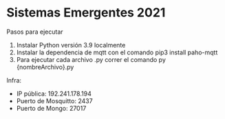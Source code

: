 # Sistemas Emergentes 2021

Pasos para ejecutar
1) Instalar Python versión 3.9 localmente
2) Instalar la dependencia de mqtt con el comando
    pip3 install paho-mqtt
3) Para ejecutar cada archivo .py correr el comando 
    py {nombreArchivo}.py
	
Infra:
* IP pública: 192.241.178.194
* Puerto de Mosquitto: 2437
* Puerto de Mongo: 27017
